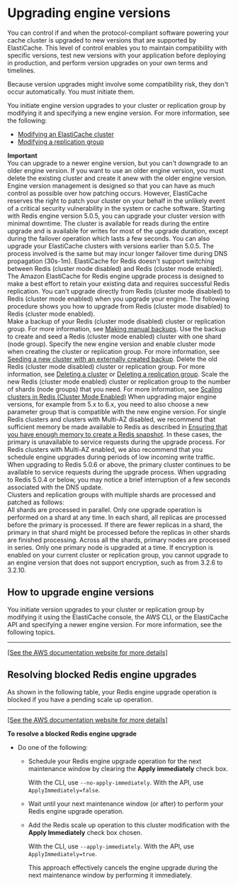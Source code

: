# Upgrading engine versions<a name="VersionManagement"></a>

You can control if and when the protocol\-compliant software powering your cache cluster is upgraded to new versions that are supported by ElastiCache\. This level of control enables you to maintain compatibility with specific versions, test new versions with your application before deploying in production, and perform version upgrades on your own terms and timelines\.

Because version upgrades might involve some compatibility risk, they don't occur automatically\. You must initiate them\. 

You initiate engine version upgrades to your cluster or replication group by modifying it and specifying a new engine version\. For more information, see the following:
+ [Modifying an ElastiCache cluster](Clusters.Modify.md)
+ [Modifying a replication group](Replication.Modify.md)

**Important**  
You can upgrade to a newer engine version, but you can't downgrade to an older engine version\. If you want to use an older engine version, you must delete the existing cluster and create it anew with the older engine version\. 
Engine version management is designed so that you can have as much control as possible over how patching occurs\. However, ElastiCache reserves the right to patch your cluster on your behalf in the unlikely event of a critical security vulnerability in the system or cache software\.
Starting with Redis engine version 5\.0\.5, you can upgrade your cluster version with minimal downtime\. The cluster is available for reads during the entire upgrade and is available for writes for most of the upgrade duration, except during the failover operation which lasts a few seconds\.
You can also upgrade your ElastiCache clusters with versions earlier than 5\.0\.5\. The process involved is the same but may incur longer failover time during DNS propagation \(30s\-1m\)\. 
ElastiCache for Redis doesn't support switching between Redis \(cluster mode disabled\) and Redis \(cluster mode enabled\)\.
The Amazon ElastiCache for Redis engine upgrade process is designed to make a best effort to retain your existing data and requires successful Redis replication\. 
You can't upgrade directly from Redis \(cluster mode disabled\) to Redis \(cluster mode enabled\) when you upgrade your engine\. The following procedure shows you how to upgrade from Redis \(cluster mode disabled\) to Redis \(cluster mode enabled\)\.  
Make a backup of your Redis \(cluster mode disabled\) cluster or replication group\. For more information, see [Making manual backups](backups-manual.md)\.
Use the backup to create and seed a Redis \(cluster mode enabled\) cluster with one shard \(node group\)\. Specify the new engine version and enable cluster mode when creating the cluster or replication group\. For more information, see [Seeding a new cluster with an externally created backup](backups-seeding-redis.md)\.
Delete the old Redis \(cluster mode disabled\) cluster or replication group\. For more information, see [Deleting a cluster](Clusters.Delete.md) or [Deleting a replication group](Replication.DeletingRepGroup.md)\.
Scale the new Redis \(cluster mode enabled\) cluster or replication group to the number of shards \(node groups\) that you need\. For more information, see [Scaling clusters in Redis \(Cluster Mode Enabled\)](scaling-redis-cluster-mode-enabled.md)
When upgrading major engine versions, for example from 5\.x to 6\.x, you need to also choose a new parameter group that is compatible with the new engine version\.
For single Redis clusters and clusters with Multi\-AZ disabled, we recommend that sufficient memory be made available to Redis as described in [Ensuring that you have enough memory to create a Redis snapshot](BestPractices.BGSAVE.md)\. In these cases, the primary is unavailable to service requests during the upgrade process\.
For Redis clusters with Multi\-AZ enabled, we also recommend that you schedule engine upgrades during periods of low incoming write traffic\. When upgrading to Redis 5\.0\.6 or above, the primary cluster continues to be available to service requests during the upgrade process\. When upgrading to Redis 5\.0\.4 or below, you may notice a brief interruption of a few seconds associated with the DNS update\.  
Clusters and replication groups with multiple shards are processed and patched as follows:  
All shards are processed in parallel\. Only one upgrade operation is performed on a shard at any time\.
In each shard, all replicas are processed before the primary is processed\. If there are fewer replicas in a shard, the primary in that shard might be processed before the replicas in other shards are finished processing\.
Across all the shards, primary nodes are processed in series\. Only one primary node is upgraded at a time\.
If encryption is enabled on your current cluster or replication group, you cannot upgrade to an engine version that does not support encryption, such as from 3\.2\.6 to 3\.2\.10\.

## How to upgrade engine versions<a name="VersionManagement.HowTo"></a>

You initiate version upgrades to your cluster or replication group by modifying it using the ElastiCache console, the AWS CLI, or the ElastiCache API and specifying a newer engine version\. For more information, see the following topics\.


****  
[\[See the AWS documentation website for more details\]](http://docs.aws.amazon.com/AmazonElastiCache/latest/red-ug/VersionManagement.html)

## Resolving blocked Redis engine upgrades<a name="resolving-blocked-engine-upgrades"></a>

As shown in the following table, your Redis engine upgrade operation is blocked if you have a pending scale up operation\.


****  
[\[See the AWS documentation website for more details\]](http://docs.aws.amazon.com/AmazonElastiCache/latest/red-ug/VersionManagement.html)

**To resolve a blocked Redis engine upgrade**
+ Do one of the following:
  + Schedule your Redis engine upgrade operation for the next maintenance window by clearing the **Apply immediately** check box\. 

    With the CLI, use `--no-apply-immediately`\. With the API, use `ApplyImmediately=false`\.
  + Wait until your next maintenance window \(or after\) to perform your Redis engine upgrade operation\.
  + Add the Redis scale up operation to this cluster modification with the **Apply Immediately** check box chosen\. 

    With the CLI, use `--apply-immediately`\. With the API, use `ApplyImmediately=true`\. 

    This approach effectively cancels the engine upgrade during the next maintenance window by performing it immediately\.